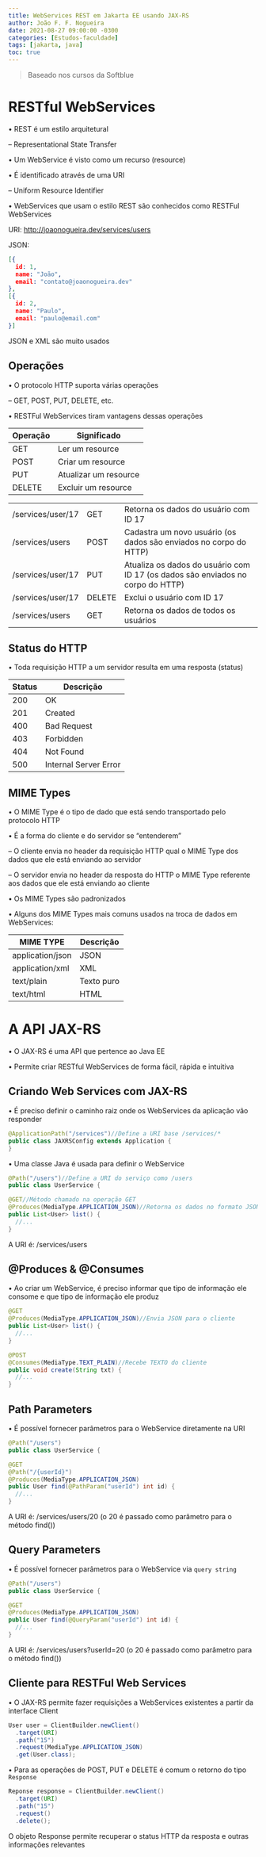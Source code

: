 ```yaml
---
title: WebServices REST em Jakarta EE usando JAX-RS
author: João F. F. Nogueira
date: 2021-08-27 09:00:00 -0300
categories: [Estudos-faculdade]
tags: [jakarta, java]
toc: true
---
```


> Baseado nos cursos da Softblue

# RESTful WebServices

• REST é um estilo arquitetural

– Representational State Transfer

• Um WebService é visto como um recurso (resource)

• É identificado através de uma URI

– Uniform Resource Identifier

• WebServices que usam o estilo REST são conhecidos como RESTFul WebServices

URI: http://joaonogueira.dev/services/users

JSON:

```json
[{
  id: 1,
  name: "João",
  email: "contato@joaonogueira.dev"
},
[{
  id: 2,
  name: "Paulo",
  email: "paulo@email.com"
}]
```

JSON e XML são muito usados

## Operações

• O protocolo HTTP suporta várias operações

– GET, POST, PUT, DELETE, etc.

• RESTFul WebServices tiram vantagens dessas operações

| Operação | Significado           |
|----------|-----------------------|
| GET      | Ler um resource       |
| POST     | Criar um resource     |
| PUT      | Atualizar um resource |
| DELETE   | Excluir um resource   |

|                   |        |                                                                                 |
|-------------------|--------|---------------------------------------------------------------------------------|
| /services/user/17 | GET    | Retorna os dados do usuário com ID 17                                           |
| /services/users   | POST   | Cadastra um novo usuário (os dados são enviados no corpo do HTTP)               |
| /services/user/17 | PUT    | Atualiza os dados do usuário com ID 17 (os dados são enviados no corpo do HTTP) |
| /services/user/17 | DELETE | Exclui o usuário com ID 17                                                      |
| /services/users   | GET    | Retorna os dados de todos os usuários                                           |

## Status do HTTP

• Toda requisição HTTP a um servidor resulta em uma resposta (status)

| Status | Descrição             |
|--------|-----------------------|
| 200    | OK                    |
| 201    | Created               |
| 400    | Bad Request           |
| 403    | Forbidden             |
| 404    | Not Found             |
| 500    | Internal Server Error |

## MIME Types

• O MIME Type é o tipo de dado que está sendo transportado pelo protocolo HTTP

• É a forma do cliente e do servidor se “entenderem”

– O cliente envia no header da requisição HTTP qual o MIME Type dos dados que ele está enviando ao servidor

– O servidor envia no header da resposta do HTTP o MIME Type referente aos dados que ele está enviando ao cliente

• Os MIME Types são padronizados

• Alguns dos MIME Types mais comuns usados na troca de dados em WebServices:

| MIME TYPE        | Descrição  |
|------------------|------------|
| application/json | JSON       |
| application/xml  | XML        |
| text/plain       | Texto puro |
| text/html        | HTML       |

# A API JAX-RS

• O JAX-RS é uma API que pertence ao Java EE

• Permite criar RESTful WebServices de forma fácil, rápida e intuitiva

## Criando Web Services com JAX-RS

• É preciso definir o caminho raiz onde os WebServices da aplicação vão responder

```java
@ApplicationPath("/services")//Define a URI base /services/*
public class JAXRSConfig extends Application {
}
```

• Uma classe Java é usada para definir o WebService

```java
@Path("/users")//Define a URI do serviço como /users
public class UserService {

@GET//Método chamado na operação GET
@Produces(MediaType.APPLICATION_JSON)//Retorna os dados no formato JSON
public List<User> list() {
  //...
}
```

A URI é: /services/users

## @Produces & @Consumes

• Ao criar um WebService, é preciso informar que tipo de informação ele consome e que tipo de informação ele produz

```java
@GET
@Produces(MediaType.APPLICATION_JSON)//Envia JSON para o cliente
public List<User> list() {
  //...
}

@POST
@Consumes(MediaType.TEXT_PLAIN)//Recebe TEXTO do cliente
public void create(String txt) {
  //...
}
```

## Path Parameters

• É possível fornecer parâmetros para o WebService diretamente na URI

```java
@Path("/users")
public class UserService {

@GET
@Path("/{userId}")
@Produces(MediaType.APPLICATION_JSON)
public User find(@PathParam("userId") int id) {
  //...
}
```

A URI é: /services/users/20 (o 20 é passado como parâmetro para o método find())

## Query Parameters

• É possível fornecer parâmetros para o WebService via `query string`

```java
@Path("/users")
public class UserService {

@GET
@Produces(MediaType.APPLICATION_JSON)
public User find(@QueryParam("userId") int id) {
  //...
}
```

A URI é: /services/users?userId=20 (o 20 é passado como parâmetro para o método find())

## Cliente para RESTFul Web Services

• O JAX-RS permite fazer requisições a WebServices existentes a partir da interface Client

```java
User user = ClientBuilder.newClient()
  .target(URI)
  .path("15")
  .request(MediaType.APPLICATION_JSON)
  .get(User.class);
```

• Para as operações de POST, PUT e DELETE é comum o retorno do tipo `Response`

```java
Reponse response = ClientBuilder.newClient()
  .target(URI)
  .path("15")
  .request()
  .delete();
```

O objeto Response permite recuperar o status HTTP da resposta e outras informações relevantes
